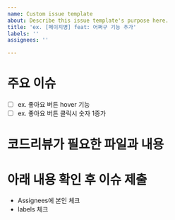 ```yaml
---
name: Custom issue template
about: Describe this issue template's purpose here.
title: 'ex. [페이지명] feat: 어쩌구 기능 추가'
labels: ''
assignees: ''

---
```


# 주요 이슈
- [ ] ex. 좋아요 버튼 hover 기능
- [ ] ex. 좋아요 버튼 클릭시 숫자 1증가

# 코드리뷰가 필요한 파일과 내용

# 아래 내용 확인 후 이슈 제출
- Assignees에 본인 체크
- labels 체크
